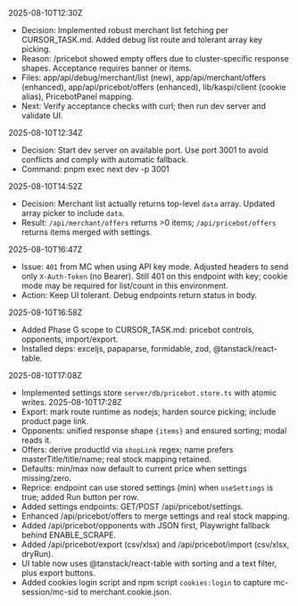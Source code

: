 2025-08-10T12:30Z
- Decision: Implemented robust merchant list fetching per CURSOR_TASK.md. Added debug list route and tolerant array key picking.
- Reason: /pricebot showed empty offers due to cluster-specific response shapes. Acceptance requires banner or items.
- Files: app/api/debug/merchant/list (new), app/api/merchant/offers (enhanced), app/api/pricebot/offers (enhanced), lib/kaspi/client (cookie alias), PricebotPanel mapping.
- Next: Verify acceptance checks with curl; then run dev server and validate UI.

2025-08-10T12:34Z
- Decision: Start dev server on available port. Use port 3001 to avoid conflicts and comply with automatic fallback.
- Command: pnpm exec next dev -p 3001

2025-08-10T14:52Z
- Decision: Merchant list actually returns top-level `data` array. Updated array picker to include `data`.
- Result: `/api/merchant/offers` returns >0 items; `/api/pricebot/offers` returns items merged with settings.

2025-08-10T16:47Z
- Issue: `401` from MC when using API key mode. Adjusted headers to send only `X-Auth-Token` (no Bearer). Still 401 on this endpoint with key; cookie mode may be required for list/count in this environment.
- Action: Keep UI tolerant. Debug endpoints return status in body.

2025-08-10T16:58Z
- Added Phase G scope to CURSOR_TASK.md: pricebot controls, opponents, import/export.
- Installed deps: exceljs, papaparse, formidable, zod, @tanstack/react-table.

2025-08-10T17:08Z
- Implemented settings store `server/db/pricebot.store.ts` with atomic writes.
2025-08-10T17:28Z
- Export: mark route runtime as nodejs; harden source picking; include product page link.
- Opponents: unified response shape `{items}` and ensured sorting; modal reads it.
- Offers: derive productId via `shopLink` regex; name prefers masterTitle/title/name; real stock mapping retained.
- Defaults: min/max now default to current price when settings missing/zero.
- Reprice: endpoint can use stored settings (min) when `useSettings` is true; added Run button per row.
- Added settings endpoints: GET/POST /api/pricebot/settings.
- Enhanced /api/pricebot/offers to merge settings and real stock mapping.
- Added /api/pricebot/opponents with JSON first, Playwright fallback behind ENABLE_SCRAPE.
- Added /api/pricebot/export (csv/xlsx) and /api/pricebot/import (csv/xlsx, dryRun).
- UI table now uses @tanstack/react-table with sorting and a text filter, plus export buttons.
- Added cookies login script and npm script `cookies:login` to capture mc-session/mc-sid to merchant.cookie.json.



